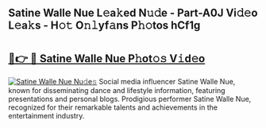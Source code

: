 ## Satine Walle Nue L𝚎a𝚔ed N𝚞𝚍e - Part-A0J Vi𝚍𝚎o L𝚎a𝚔s - H𝚘𝚝 O𝚗𝚕yf𝚊ns P𝚑𝚘tos hCf1g

# <h2><a href="http://kfeman6.oniu.top/?m=Satine+Walle+Nue">🔗👉 🔴 Satine Walle Nue P𝚑ot𝚘𝚜 V𝚒d𝚎o</a></h2>

[![Satine Walle Nue Nu𝚍e𝚜](https://i.imgur.com/0qMVB7G.gif)](http://kfeman6.oniu.top/?m=Satine+Walle+Nue)
Social media influencer Satine Walle Nue, known for disseminating dance and lifestyle information, featuring presentations and personal blogs. Prodigious performer Satine Walle Nue, recognized for their remarkable talents and achievements in the entertainment industry.  
